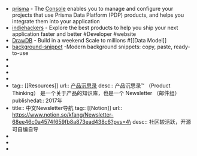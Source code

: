 - [prisma](https://www.prisma.io/) - The [Console](http://console.prisma.io/) enables you to manage and configure your projects that use Prisma Data Platform (PDP) products, and helps you integrate them into your application
- [indiehackers](https://www.indiehackers.site/) - Explore the best products to help you ship your next application faster and better #Developer #website
- [DrawDB](https://drawdb.vercel.app/) - Build in a weekend Scale to millions #[[Data Model]]
- [background-snippet](https://bg.ibelick.com/) -Modern background snippets: copy, paste, ready-to-use
-
-
-
-
- tag:: [[Resources]]
  url:: [产品沉思录]( https://pmthinking.com/)
  desc:: 产品沉思录™ （Product Thinking） 是一个关于产品的知识库，也是一个 Newsletter （邮件组）
  publishedat:: 2017年
- title:: 中文Newsletter导航
  tag:: [[Notion]]
  url:: https://www.notion.so/kfang/Newsletter-68ee46c0a4574f659fb8a873ead438c6?pvs=4\
  desc:: 社区较活跃，开源可自编自导
-
-
-